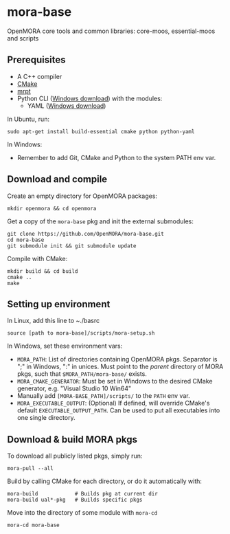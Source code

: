 mora-base
=========
OpenMORA core tools and common libraries: core-moos, essential-moos and scripts

## Prerequisites 
  * A C++ compiler
  * [CMake](http://www.cmake.org/)
  * [mrpt](http://www.mrpt.org/)
  * Python CLI ([Windows download](https://www.python.org/download/windows)) with the modules:
    * YAML ([Windows download](http://pyyaml.org/wiki/PyYAML))

In Ubuntu, run: 

    sudo apt-get install build-essential cmake python python-yaml
    
In Windows: 
  * Remember to add Git, CMake and Python to the system PATH env var.

## Download and compile
Create an empty directory for OpenMORA packages:

    mkdir openmora && cd openmora

Get a copy of the `mora-base` pkg and init the external submodules:

    git clone https://github.com/OpenMORA/mora-base.git
    cd mora-base
    git submodule init && git submodule update

Compile with CMake:

    mkdir build && cd build 
    cmake ..
    make

## Setting up environment
In Linux, add this line to ~./basrc

    source [path to mora-base]/scripts/mora-setup.sh
    
In Windows, set these environment vars:

  * `MORA_PATH`: List of directories containing OpenMORA pkgs. Separator is ";" in Windows, ":" in unices. Must point to the *parent* directory of MORA pkgs, such that  `$MORA_PATH/mora-base/` exists.
  * `MORA_CMAKE_GENERATOR`: Must be set in Windows to the desired CMake generator, e.g. "Visual Studio 10 Win64"
  * Manually add `[MORA-BASE_PATH]/scripts/` to the `PATH` env var.
  * `MORA_EXECUTABLE_OUTPUT`: (Optional) If defined, will override CMake's default `EXECUTABLE_OUTPUT_PATH`. Can be used to put all executables into one single directory.
    

## Download & build MORA pkgs
To download all publicly listed pkgs, simply run: 

    mora-pull --all

Build by calling CMake for each directory, or do it automatically with:

    mora-build            # Builds pkg at current dir
    mora-build ual*-pkg   # Builds specific pkgs
    
Move into the directory of some module with `mora-cd`

    mora-cd mora-base 

